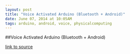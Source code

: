 ```yaml
---
layout: post
title: "Voice Activated Arduino (Bluetooth + Android)"
date: June 07, 2014 at 10:05AM
tags: arduino, android, voice, physicalcomputing
---
```

##Voice Activated Arduino (Bluetooth + Android)

[link to source](http://ift.tt/1tQwfAI) 

